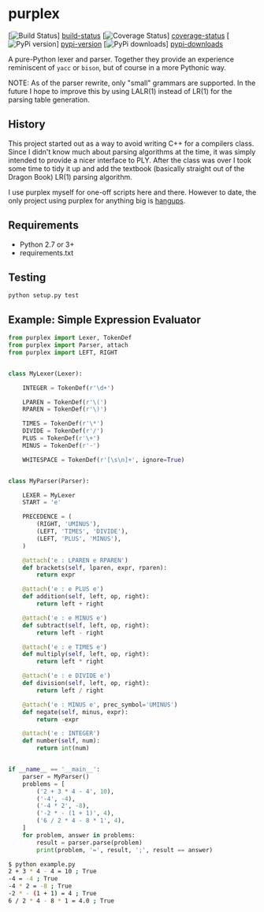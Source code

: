 # purplex
[![Build Status][build-status-badge]] [build-status]
[![Coverage Status][coverage-status-badge]] [coverage-status]
[![PyPi version][pypi-version-badge]] [pypi-version]
[![PyPi downloads][pypi-downloads-badge]] [pypi-downloads]

A pure-Python lexer and parser. Together they provide an experience reminiscent of `yacc` or `bison`, but of course in a more Pythonic way.

NOTE: As of the parser rewrite, only "small" grammars are supported. In the future I hope to improve this by using LALR(1) instead of LR(1) for the parsing table generation.


## History

This project started out as a way to avoid writing C++ for a compilers class. Since I didn't know much about parsing algorithms at the time, it was simply intended to provide a nicer interface to PLY. After the class was over I took some time to tidy it up and add the textbook (basically straight out of the Dragon Book) LR(1) parsing algorithm.

I use purplex myself for one-off scripts here and there. However to date, the only project using purplex for anything big is [hangups](https://github.com/tdryer/hangups).


## Requirements

  * Python 2.7 or 3+
  * requirements.txt


## Testing

`python setup.py test`


## Example: Simple Expression Evaluator

```python
from purplex import Lexer, TokenDef
from purplex import Parser, attach
from purplex import LEFT, RIGHT


class MyLexer(Lexer):

    INTEGER = TokenDef(r'\d+')

    LPAREN = TokenDef(r'\(')
    RPAREN = TokenDef(r'\)')

    TIMES = TokenDef(r'\*')
    DIVIDE = TokenDef(r'/')
    PLUS = TokenDef(r'\+')
    MINUS = TokenDef(r'-')

    WHITESPACE = TokenDef(r'[\s\n]+', ignore=True)


class MyParser(Parser):

    LEXER = MyLexer
    START = 'e'

    PRECEDENCE = (
        (RIGHT, 'UMINUS'),
        (LEFT, 'TIMES', 'DIVIDE'),
        (LEFT, 'PLUS', 'MINUS'),
    )

    @attach('e : LPAREN e RPAREN')
    def brackets(self, lparen, expr, rparen):
        return expr

    @attach('e : e PLUS e')
    def addition(self, left, op, right):
        return left + right

    @attach('e : e MINUS e')
    def subtract(self, left, op, right):
        return left - right

    @attach('e : e TIMES e')
    def multiply(self, left, op, right):
        return left * right

    @attach('e : e DIVIDE e')
    def division(self, left, op, right):
        return left / right

    @attach('e : MINUS e', prec_symbol='UMINUS')
    def negate(self, minus, expr):
        return -expr

    @attach('e : INTEGER')
    def number(self, num):
        return int(num)


if __name__ == '__main__':
    parser = MyParser()
    problems = [
        ('2 + 3 * 4 - 4', 10),
        ('-4', -4),
        ('-4 * 2', -8),
        ('-2 * - (1 + 1)', 4),
        ('6 / 2 * 4 - 8 * 1', 4),
    ]
    for problem, answer in problems:
        result = parser.parse(problem)
        print(problem, '=', result, ';', result == answer)
```

```bash
$ python example.py
2 + 3 * 4 - 4 = 10 ; True
-4 = -4 ; True
-4 * 2 = -8 ; True
-2 * - (1 + 1) = 4 ; True
6 / 2 * 4 - 8 * 1 = 4.0 ; True
```

[build-status]: https://travis-ci.org/mtomwing/purplex "Build status"
[build-status-badge]: https://travis-ci.org/mtomwing/purplex.png?branch=master
[coverage-status]: https://coveralls.io/r/mtomwing/purplex "Test coverage"
[coverage-status-badge]: https://coveralls.io/repos/mtomwing/purplex/badge.png?branch=master
[pypi-version]: https://crate.io/packages/purplex "Latest version hosted on PyPi"
[pypi-version-badge]: https://pypip.in/v/purplex/badge.png
[pypi-downloads]: https://crate.io/packages/purplex "Number of downloads from PyPi"
[pypi-downloads-badge]: https://pypip.in/d/purplex/badge.png
